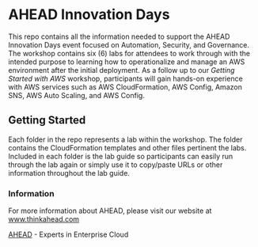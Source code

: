 # AHEAD Innovation Days

This repo contains all the information needed to support the AHEAD Innovation Days event focused on Automation, Security, and Governance. The workshop contains six (6) labs for attendees to work through with the intended purpose to learning how to operationalize and manage an AWS environment after the initial deployment. As a follow up to our *Getting Started with AWS* workshop, participants will gain hands-on experience with AWS services such as AWS CloudFormation, AWS Config, Amazon SNS, AWS Auto Scaling, and AWS Config.

## Getting Started

Each folder in the repo represents a lab within the workshop. The folder contains the CloudFormation templates and other files pertinent the labs. Included in each folder is the lab guide so participants can easily run through the lab again or simply use it to copy/paste URLs or other information throughout the lab guide.

### Information

For more information about AHEAD, please visit our website at www.thinkahead.com

[AHEAD](http://www.thinkahead.com) - Experts in Enterprise Cloud
